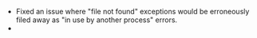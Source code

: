 * Fixed an issue where "file not found" exceptions would be erroneously filed away as "in use by another process" errors.
* 